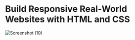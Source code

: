 # Build Responsive Real-World Websites with HTML and CSS
![Screenshot (10)](https://user-images.githubusercontent.com/104742461/188195355-d1a5b3aa-f6e2-47e1-9aed-a356456a43cd.png)
